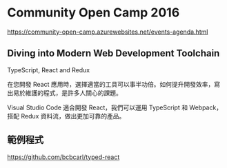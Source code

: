 # Community Open Camp 2016

https://community-open-camp.azurewebsites.net/events-agenda.html

## Diving into Modern Web Development Toolchain

TypeScript, React and Redux

在您開發 React 應用時，選擇適當的工具可以事半功倍。如何提升開發效率，寫出易於維護的程式，是許多人關心的課題。

Visual Studio Code 適合開發 React，我們可以運用 TypeScript 和 Webpack，搭配 Redux 資料流，做出更加可靠的產品。

## 範例程式

https://github.com/bcbcarl/typed-react
